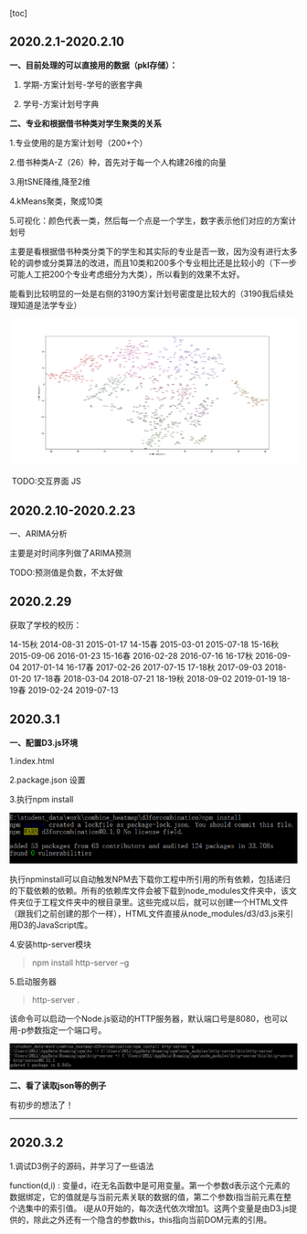 [toc]



## 2020.2.1-2020.2.10

**一、目前处理的可以直接用的数据（pkl存储）：**

1. 学期-方案计划号-学号的嵌套字典

2. 学号-方案计划号字典

**二、专业和根据借书种类对学生聚类的关系**

1.专业使用的是方案计划号（200+个）

2.借书种类A-Z（26）种，首先对于每一个人构建26维的向量

3.用tSNE降维,降至2维

4.kMeans聚类，聚成10类

5.可视化：颜色代表一类，然后每一个点是一个学生，数字表示他们对应的方案计划号

 

主要是看根据借书种类分类下的学生和其实际的专业是否一致，因为没有进行太多轮的调参或分类算法的改进，而且10类和200多个专业相比还是比较小的（下一步可能人工把200个专业考虑细分为大类），所以看到的效果不太好。

能看到比较明显的一处是右侧的3190方案计划号密度是比较大的（3190我后续处理知道是法学专业）

![img](tracker/clip_image002.png)

​	TODO:交互界面 JS

## 2020.2.10-2020.2.23

一、ARIMA分析

主要是对时间序列做了ARIMA预测

TODO:预测值是负数，不太好做

## 2020.2.29

获取了学校的校历：

14-15秋 2014-08-31 2015-01-17
14-15春 2015-03-01 2015-07-18
15-16秋 2015-09-06 2016-01-23
15-16春 2016-02-28 2016-07-16
16-17秋 2016-09-04 2017-01-14
16-17春 2017-02-26 2017-07-15
17-18秋 2017-09-03 2018-01-20
17-18春 2018-03-04 2018-07-21
18-19秋 2018-09-02 2019-01-19
18-19春 2019-02-24 2019-07-13

## 2020.3.1

**一、配置D3.js环境**

1.index.html

2.package.json 设置

3.执行npm install

![image-20200301225833061](tracker/image-20200301225833061.png)

执行npminstall可以自动触发NPM去下载你工程中所引用的所有依赖，包括递归的下载依赖的依赖。所有的依赖库文件会被下载到node_modules文件夹中，该文件夹位于工程文件夹中的根目录里。这些完成以后，就可以创建一个HTML文件（跟我们之前创建的那个一样），HTML文件直接从node_modules/d3/d3.js来引用D3的JavaScript库。

4.安装http-server模块

>npm install http-server –g

5.启动服务器

> http-server .

该命令可以启动一个Node.js驱动的HTTP服务器，默认端口号是8080，也可以用-p参数指定一个端口号。

![image-20200301232235732](tracker/image-20200301232235732.png)

**二、看了读取json等的例子**

有初步的想法了！

----

## 2020.3.2

1.调试D3例子的源码，并学习了一些语法

function(d,i) : 变量d，i在无名函数中是可用变量。第一个参数d表示这个元素的数据绑定，它的值就是与当前元素关联的数据的值，第二个参数i指当前元素在整个选集中的索引值。 i是从0开始的，每次迭代依次增加1。这两个变量是由D3.js提供的，除此之外还有一个隐含的参数this，this指向当前DOM元素的引用。
